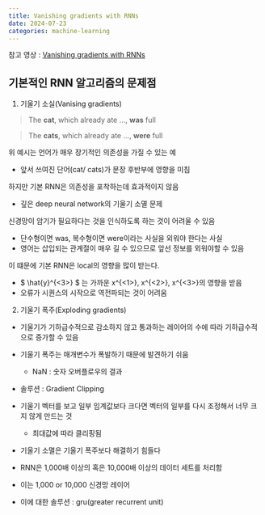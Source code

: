 ```yaml
---
title: Vanishing gradients with RNNs
date: 2024-07-23
categories: machine-learning
---
```


참고 영상 : [Vanishing gradients with RNNs](https://www.coursera.org/learn/nlp-sequence-models/lecture/PKMRR/vanishing-gradients-with-rnns)

## 기본적인 RNN 알고리즘의 문제점

1. 기울기 소실(Vanising gradients)

> The **cat**, which already ate ..., **was** full

> The **cats**, which already ate ..., **were** full

위 예시는 언어가 매우 <span class="blindfold">장기적인 의존성</span>을 가질 수 있는 예

- 앞서 쓰여진 단어(cat/ cats)가 문장 후반부에 영향을 미침

하지만 기본 RNN은 <span class="blindfold">의존성</span>을 포착하는데 효과적이지 않음

- 깊은 deep neural network의 <span class="blindfold">기울기 소멸</span> 문제

신경망이 <span class="blindfold">암기</span>가 필요하다는 것을 인식하도록 하는 것이 어려울 수 있음

- 단수형이면 was, 복수형이면 were이라는 사실을 외워야 한다는 사실
- 영어는 삽입되는 관계절이 매우 길 수 있으므로 앞선 정보를 외워야할 수 있음

이 떄문에 기본 RNN은 <span class="blindfold">local</span>의 영향을 많이 받는다.

- $ \hat{y}^{<3>} $ 는 가까운 x^{<1>}, x^{<2>}, x^{<3>}의 영향을 받음
- 오류가 시퀀스의 시작으로 <span class="blindfold">역전파</span>되는 것이 어려움

2. 기울기 폭주(Exploding gradients)

- 기울기가 기하급수적으로 감소하지 않고 <span class="blindfold">통과하는 레이어의 수</span>에 따라 기하급수적으로 증가할 수 있음
- 기울기 폭주는 매개변수가 폭발하기 때문에 <span class="blindfold">발견하기 쉬움</span>
  - <span class="blindfold">NaN</span> : 숫자 오버플로우의 결과
- 솔루션 : <span class="blindfold">Gradient Clipping</span>
- 기울기 벡터를 보고 일부 임계값보다 크다면 벡터의 일부를 다시 조정해서 너무 크지 않게 만드는 것
  - <span class="blindfold">최대값</span>에 따라 클리핑됨
- 기울기 <span class="blindfold">소멸</span>은 기울기 <span class="blindfold">폭주</span>보다 해결하기 힘들다
- RNN은 1,000배 이상의 혹은 10,000배 이상의 데이터 세트를 처리함
- 이는 1,000 or 10,000 신경망 레이어

- 이에 대한 솔루션 : <span class="blindfold">gru(greater recurrent unit)</span>
